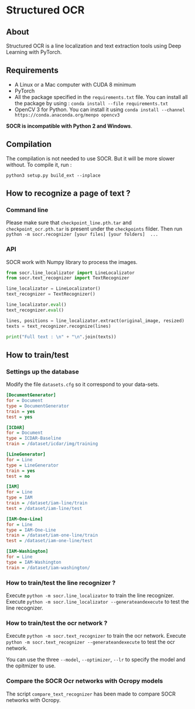 # Structured OCR

## About

Structured OCR is a line localization and text extraction tools using Deep Learning with PyTorch.

## Requirements

 - A Linux or a Mac computer with CUDA 8 minimum
 - PyTorch
 - All the package specified in the ```requirements.txt``` file. You can install all the package by using : ```conda install --file requirements.txt```
 - OpenCV 3 for Python. You can install it using ```conda install --channel https://conda.anaconda.org/menpo opencv3```

__SOCR is incompatible with Python 2 and Windows__.

## Compilation

The compilation is not needed to use SOCR. But it will be more slower without.
To compile it, run : 

```python3 setup.py build_ext --inplace```

## How to recognize a page of text ?

### Command line

Please make sure that ```checkpoint_line.pth.tar``` and ```checkpoint_ocr.pth.tar``` is present under the ```checkpoints``` filder.
Then run 
```python -m socr.recognizer [your files] [your folders]  ...```

### API

SOCR work with Numpy library to process the images.

```python
from socr.line_localizator import LineLocalizator
from socr.text_recognizer import TextRecognizer

line_localizator = LineLocalizator()
text_recognizer = TextRecognizer()

line_localizator.eval()
text_recognizer.eval()

lines, positions = line_localizator.extract(original_image, resized)
texts = text_recognizer.recognize(lines)

print("Full text : \n" + "\n".join(texts))
```


## How to train/test

### Settings up the database

Modify the file ```datasets.cfg``` so it correspond to your data-sets.

```cfg
[DocumentGenerator]
for = Document
type = DocumentGenerator
train = yes
test = yes

[ICDAR]
for = Document
type = ICDAR-Baseline
train = /dataset/icdar/img/training

[LineGenerator]
for = Line
type = LineGenerator
train = yes
test = no

[IAM]
for = Line
type = IAM
train = /dataset/iam-line/train
test = /dataset/iam-line/test

[IAM-One-Line]
for = Line
type = IAM-One-Line
train = /dataset/iam-one-line/train
test = /dataset/iam-one-line/test

[IAM-Washington]
for = Line
type = IAM-Washington
train = /dataset/iam-washington/

```

### How to train/test the line recognizer ?

Execute ```python -m socr.line_localizator``` to train the line recognizer.
Execute ```python -m socr.line_localizator --generateandexecute``` to test the line recognizer.

### How to train/test the ocr network ?

Execute ```python -m socr.text_recognizer``` to train the ocr network.
Execute ```python -m socr.text_recognizer --generateandexecute``` to test the ocr network.

You can use the three ```--model```, ```--optimizer```, ```--lr``` to specify the model and the opitmizer to use.

### Compare the SOCR Ocr networks with Ocropy models

The script ```compare_text_recognizer``` has been made to compare SOCR networks with Ocropy.
